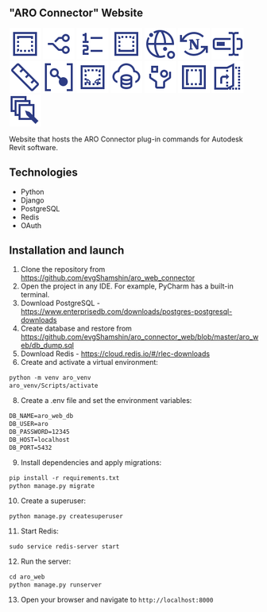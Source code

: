 ## "ARO Connector" Website
![This is an alt text.](https://github.com/evgShamshin/aro_connector_web/blob/master/aro_web/media/aro_app/image/CeilingByRoomBlue_32.svg "This is a sample image.")
![This is an alt text.](https://github.com/evgShamshin/aro_connector_web/blob/master/aro_web/media/aro_app/image/CherryPickerBlue_32.svg "This is a sample image.")
![This is an alt text.](https://github.com/evgShamshin/aro_connector_web/blob/master/aro_web/media/aro_app/image/ElementIndexerBlue_32.svg "This is a sample image.")
![This is an alt text.](https://github.com/evgShamshin/aro_connector_web/blob/master/aro_web/media/aro_app/image/FloorByRoomBlue_32.svg "This is a sample image.")
![This is an alt text.](https://github.com/evgShamshin/aro_connector_web/blob/master/aro_web/media/aro_app/image/LocationSitesExportBlue_32.svg "This is a sample image.")
![This is an alt text.](https://github.com/evgShamshin/aro_connector_web/blob/master/aro_web/media/aro_app/image/NotionSyncBlue_32.svg "This is a sample image.")
![This is an alt text.](https://github.com/evgShamshin/aro_connector_web/blob/master/aro_web/media/aro_app/image/RenameElementsBlue_32.svg "This is a sample image.")
![This is an alt text.](https://github.com/evgShamshin/aro_connector_web/blob/master/aro_web/media/aro_app/image/ReplaceDimsToAnnotateFamsBlue_32.svg "This is a sample image.")
![This is an alt text.](https://github.com/evgShamshin/aro_connector_web/blob/master/aro_web/media/aro_app/image/SetValueParameterByLinkElementBlue_32.svg "This is a sample image.")
![This is an alt text.](https://github.com/evgShamshin/aro_connector_web/blob/master/aro_web/media/aro_app/image/SlabEdgesByRoomBlue_32.svg "This is a sample image.")
![This is an alt text.](https://github.com/evgShamshin/aro_connector_web/blob/master/aro_web/media/aro_app/image/UnloaderBlue_32.svg "This is a sample image.")
![This is an alt text.](https://github.com/evgShamshin/aro_connector_web/blob/master/aro_web/media/aro_app/image/ViewExceptionKeysBlue_32.svg "This is a sample image.")
![This is an alt text.](https://github.com/evgShamshin/aro_connector_web/blob/master/aro_web/media/aro_app/image/WallsByRoomBlue_32.svg "This is a sample image.")
![This is an alt text.](https://github.com/evgShamshin/aro_connector_web/blob/master/aro_web/media/aro_app/image/FasadeUnfolderBlue_32.svg "This is a sample image.")
![This is an alt text.](https://github.com/evgShamshin/aro_connector_web/blob/master/aro_web/media/aro_app/image/SetParameterBlue_32.svg "This is a sample image.")

Website that hosts the ARO Connector plug-in commands for Autodesk Revit software.


## Technologies
*  Python
*  Django
*  PostgreSQL
*  Redis
*  OAuth

## Installation and launch
1. Clone the repository from https://github.com/evgShamshin/aro_web_connector
3. Open the project in any IDE. For example, PyCharm has a built-in terminal.
4. Download PostgreSQL - https://www.enterprisedb.com/downloads/postgres-postgresql-downloads
5. Create database and restore from https://github.com/evgShamshin/aro_connector_web/blob/master/aro_web/db_dump.sql
6. Download Redis - https://cloud.redis.io/#/rlec-downloads
7. Create and activate a virtual environment:
```
python -m venv aro_venv
aro_venv/Scripts/activate
```
8. Create a .env file and set the environment variables:
```
DB_NAME=aro_web_db
DB_USER=aro
DB_PASSWORD=12345
DB_HOST=localhost
DB_PORT=5432
```
9. Install dependencies and apply migrations:
```
pip install -r requirements.txt
python manage.py migrate
```
10. Create a superuser:
```
python manage.py createsuperuser
```
11. Start Redis:
```
sudo service redis-server start
```
12. Run the server:
```
cd aro_web
python manage.py runserver
```
13. Open your browser and navigate to `http://localhost:8000`
